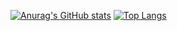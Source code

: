 [![Anurag's GitHub stats](https://github-readme-stats.vercel.app/api?username=MaksimN-tech&show_icons=true&theme=dark&hide=issues)](https://github.com/anuraghazra/github-readme-stats)   [![Top Langs](https://github-readme-stats.vercel.app/api/top-langs/?username=MaksimN-tech&show_icons=true&theme=dark&layout=compact)](https://github.com/anuraghazra/github-readme-stats)


